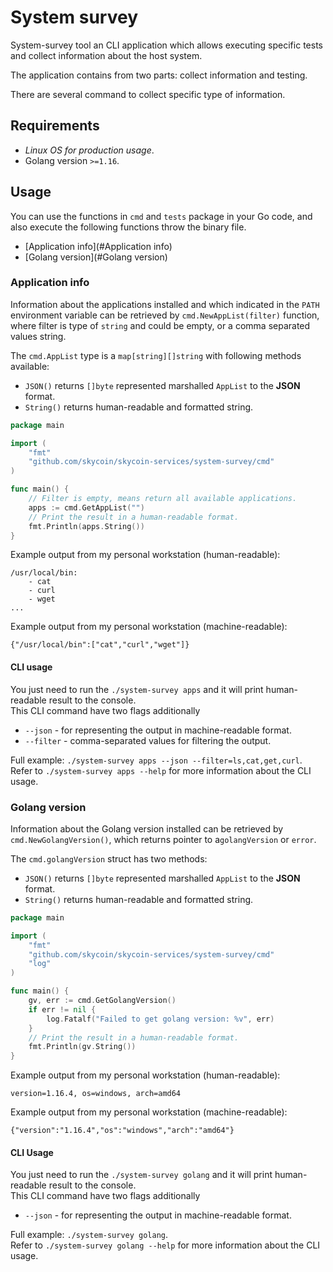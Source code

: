 # System survey

System-survey tool an CLI application which allows executing specific tests and collect information about the host
system.

The application contains from two parts: collect information and testing.

There are several command to collect specific type of information.

## Requirements
- _Linux OS for production usage_.
- Golang version `>=1.16`.


## Usage

You can use the functions in `cmd` and `tests` package in your Go code, and also execute the following functions throw
the binary file.

- [Application info](#Application info)
- [Golang version](#Golang version)

### Application info

Information about the applications installed and which indicated in the `PATH` environment variable can be retrieved
by `cmd.NewAppList(filter)` function, where filter is type of `string` and could be empty, or a comma separated values
string.

The `cmd.AppList` type is a `map[string][]string` with following methods available:

- `JSON()` returns `[]byte` represented marshalled `AppList` to the **JSON** format.
- `String()` returns human-readable and formatted string.

```go
package main

import (
	"fmt"
	"github.com/skycoin/skycoin-services/system-survey/cmd"
)

func main() {
	// Filter is empty, means return all available applications.
	apps := cmd.GetAppList("")
	// Print the result in a human-readable format.
	fmt.Println(apps.String())
}
```

Example output from my personal workstation (human-readable):

```
/usr/local/bin:
    - cat
    - curl
    - wget
...
```

Example output from my personal workstation (machine-readable):

```
{"/usr/local/bin":["cat","curl","wget"]}
```

#### CLI usage

You just need to run the `./system-survey apps` and it will print human-readable result to the console.  
This CLI command have two flags additionally

- `--json` - for representing the output in machine-readable format.
- `--filter` - comma-separated values for filtering the output.

Full example: `./system-survey apps --json --filter=ls,cat,get,curl`.  
Refer to `./system-survey apps --help` for more information about the CLI usage.

### Golang version

Information about the Golang version installed can be retrieved by `cmd.NewGolangVersion()`,
which returns pointer to a`golangVersion` or `error`.

The `cmd.golangVersion` struct has two methods:

- `JSON()` returns `[]byte` represented marshalled `AppList` to the **JSON** format.
- `String()` returns human-readable and formatted string.

```go
package main

import (
	"fmt"
	"github.com/skycoin/skycoin-services/system-survey/cmd"
	"log"
)

func main() {
	gv, err := cmd.GetGolangVersion()
	if err != nil {
		log.Fatalf("Failed to get golang version: %v", err)
	}
	// Print the result in a human-readable format.
	fmt.Println(gv.String())
}
```

Example output from my personal workstation (human-readable):

```
version=1.16.4, os=windows, arch=amd64
```

Example output from my personal workstation (machine-readable):

```
{"version":"1.16.4","os":"windows","arch":"amd64"}
```

#### CLI Usage

You just need to run the `./system-survey golang` and it will print human-readable result to the console.  
This CLI command have two flags additionally

- `--json` - for representing the output in machine-readable format.

Full example: `./system-survey golang`.  
Refer to `./system-survey golang --help` for more information about the CLI usage.